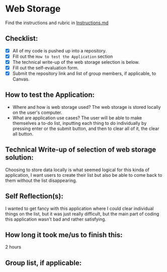 # Web Storage

Find the instructions and rubric in [Instructions.md](Instructions.md)

## Checklist:

- [x] All of my code is pushed up into a repository.
- [x] Fill out the `How to test the Application` section
- [x] The technical write-up of the web storage selection is below.
- [x] Fill out the self-evaluation form.
- [x] Submit the repository link and list of group members, if applicable, to Canvas.

## How to test the Application:

* Where and how is web storage used?
The web storage is stored locally on the user's computer.
* What are application use cases?
The user will be able to make themselves a to-do list, inputting each thing to do individually by pressing enter or the submit button, and then to clear all of it, the clear all button.
## Technical Write-up of selection of web storage solution:
Choosing to store data locally is what seemed logical for this kinda of application, I want users to create their list but also be able to come back to them without the list disappearing.
## Self Reflection(s):
I wanted to get fancy with this application where I could clear individual things on the list, but it was just really difficult, but the main part of coding this application wasn't bad and rather satisfying.
## How long it took me/us to finish this:
2 hours
## Group list, if applicable:
